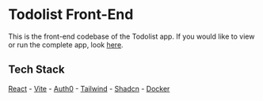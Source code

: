 
# Todolist Front-End

This is the front-end codebase of the Todolist app. If you would like to view or run the complete app, look [here](https://github.com/amanryder/todolist-fullstack).


## Tech Stack
[React](https://react.dev/) - 
[Vite](https://vitejs.dev/) - 
[Auth0](https://auth0.com/) - 
[Tailwind](https://tailwindcss.com/) - 
[Shadcn](https://ui.shadcn.com/) -
[Docker](https://www.docker.com/)
